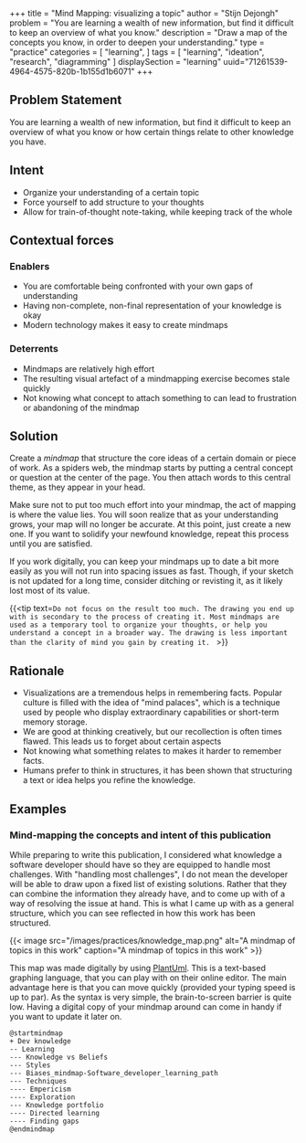 +++
title = "Mind Mapping: visualizing a topic"
author = "Stijn Dejongh"
problem = "You are learning a wealth of new information, but find it difficult to keep an overview of what you know."
description = "Draw a map of the concepts you know, in order to deepen your understanding."
type = "practice"
categories = [
    "learning",
]
tags = [
    "learning", "ideation", "research", "diagramming"
]
displaySection = "learning"
uuid="71261539-4964-4575-820b-1b155d1b6071"
+++

## Problem Statement

You are learning a wealth of new information, but find it difficult to keep an overview of what you know or how certain things relate to other
knowledge you have.

## Intent

* Organize your understanding of a certain topic
* Force yourself to add structure to your thoughts
* Allow for train-of-thought note-taking, while keeping track of the whole

## Contextual forces

### Enablers

* You are comfortable being confronted with your own gaps of understanding
* Having non-complete, non-final representation of your knowledge is okay
* Modern technology makes it easy to create mindmaps

### Deterrents

* Mindmaps are relatively high effort
* The resulting visual artefact of a mindmapping exercise becomes stale quickly
* Not knowing what concept to attach something to can lead to frustration or abandoning of the mindmap

## Solution

Create a _mindmap_ that structure the core ideas of a certain domain or piece of work.
As a spiders web, the mindmap starts by putting a central concept or question at the center of the page.
You then attach words to this central theme, as they appear in your head.

Make sure not to put too much effort into your mindmap, the act of mapping is where the value lies.
You will soon realize that as your understanding grows, your map will no longer be accurate.
At this point, just create a new one. If you want to solidify your newfound knowledge, repeat this process until you are satisfied.

If you work digitally, you can keep your mindmaps up to date a bit more easily as you will not run into spacing issues as fast.
Though, if your sketch is not updated for a long time, consider ditching or revisting it, as it likely lost most of its value.

{{<tip text=`Do not focus on the result too much. The drawing you end up with is secondary to the process of creating it.
Most mindmaps are used as a temporary tool to organize your thoughts, or help you understand a concept in a broader way.
The drawing is less important than the clarity of mind you gain by creating it.
` >}}

## Rationale

* Visualizations are a tremendous helps in remembering facts. Popular culture is filled with the idea of "mind palaces", which is a technique used
  by people who display extraordinary capabilities or short-term memory storage.
* We are good at thinking creatively, but our recollection is often times flawed. This leads us to forget about certain aspects
* Not knowing what something relates to makes it harder to remember facts.
* Humans prefer to think in structures, it has been shown that structuring a text or idea helps you refine the knowledge.

## Examples

### Mind-mapping the concepts and intent of this publication

While preparing to write this publication, I considered what knowledge a software developer should have so they are equipped to handle most
challenges. With "handling most challenges", I do not mean the developer will be able to draw upon a fixed list of existing solutions.
Rather that they can combine the information they already have, and to come up with of a way of resolving the issue at hand.
This is what I came up with as a general structure, which you can see reflected in how this work has been structured.

{{< image src="/images/practices/knowledge_map.png"  alt="A mindmap of topics in this work"  caption="A mindmap of topics in this work" >}}

This map was made digitally by using [PlantUml](https://plantuml.com/mindmap-diagram). This is a text-based graphing language, that you can play
with on their online editor.
The main advantage here is that you can move quickly (provided your typing speed is up to par). As the syntax is very simple, the brain-to-screen
barrier is quite low. Having a digital copy of your mindmap around can come in handy if you want to update it later on.

````
@startmindmap
+ Dev knowledge
-- Learning
--- Knowledge vs Beliefs
--- Styles
--- Biases_mindmap-Software_developer_learning_path
--- Techniques
---- Empericism
---- Exploration
--- Knowledge portfolio
---- Directed learning
---- Finding gaps
@endmindmap
````
